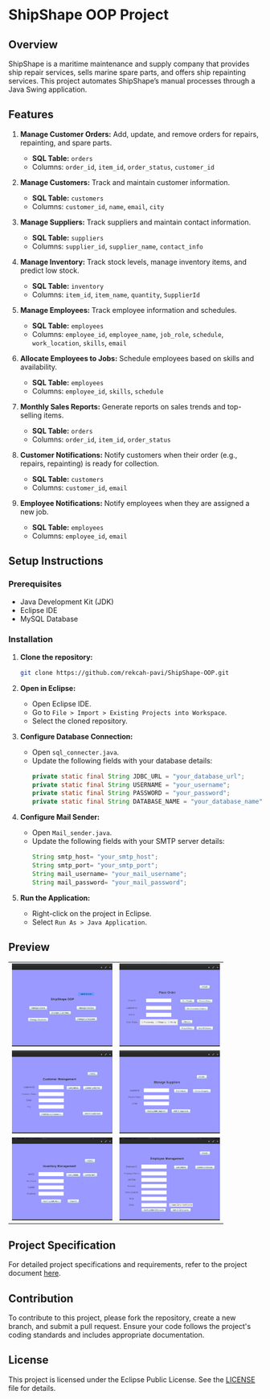 
# ShipShape OOP Project

## Overview

ShipShape is a maritime maintenance and supply company that provides ship repair services, sells marine spare parts, and offers ship repainting services. This project automates ShipShape’s manual processes through a Java Swing application.

## Features

1. **Manage Customer Orders:** Add, update, and remove orders for repairs, repainting, and spare parts.
   - **SQL Table:** `orders`
   - Columns: `order_id`, `item_id`, `order_status`, `customer_id`

2. **Manage Customers:** Track and maintain customer information.
   - **SQL Table:** `customers`
   - Columns: `customer_id`, `name`, `email`, `city`

3. **Manage Suppliers:** Track suppliers and maintain contact information.
   - **SQL Table:** `suppliers`
   - Columns: `supplier_id`, `supplier_name`, `contact_info`

4. **Manage Inventory:** Track stock levels, manage inventory items, and predict low stock.
   - **SQL Table:** `inventory`
   - Columns: `item_id`, `item_name`, `quantity`, `SupplierId`

5. **Manage Employees:** Track employee information and schedules.
   - **SQL Table:** `employees`
   - Columns: `employee_id`, `employee_name`, `job_role`, `schedule`, `work_location`, `skills`, `email`

6. **Allocate Employees to Jobs:** Schedule employees based on skills and availability.
   - **SQL Table:** `employees`
   - Columns: `employee_id`, `skills`, `schedule`

7. **Monthly Sales Reports:** Generate reports on sales trends and top-selling items.
   - **SQL Table:** `orders`
   - Columns: `order_id`, `item_id`, `order_status`

8. **Customer Notifications:** Notify customers when their order (e.g., repairs, repainting) is ready for collection.
   - **SQL Table:** `customers`
   - Columns: `customer_id`, `email`

9. **Employee Notifications:** Notify employees when they are assigned a new job.
   - **SQL Table:** `employees`
   - Columns: `employee_id`, `email`


## Setup Instructions

### Prerequisites

- Java Development Kit (JDK)
- Eclipse IDE
- MySQL Database

### Installation

1. **Clone the repository:**
   ```sh
   git clone https://github.com/rekcah-pavi/ShipShape-OOP.git
   ```

2. **Open in Eclipse:**
   - Open Eclipse IDE.
   - Go to `File > Import > Existing Projects into Workspace`.
   - Select the cloned repository.

3. **Configure Database Connection:**
   - Open `sql_connecter.java`.
   - Update the following fields with your database details:
     ```java
     private static final String JDBC_URL = "your_database_url";
     private static final String USERNAME = "your_username";
     private static final String PASSWORD = "your_password";
     private static final String DATABASE_NAME = "your_database_name";
     ```

4. **Configure Mail Sender:**
   - Open `Mail_sender.java`.
   - Update the following fields with your SMTP server details:
     ```java
     String smtp_host= "your_smtp_host";
     String smtp_port= "your_smtp_port";
     String mail_username= "your_mail_username";
     String mail_password= "your_mail_password";
     ```

5. **Run the Application:**
   - Right-click on the project in Eclipse.
   - Select `Run As > Java Application`.

## Preview

<table>
  <tr>
    <td><img src="https://github.com/rekcah-pavi/ShipShape-OOP/blob/main/photos/Screenshot%20from%202024-06-16%2010-41-00.png?raw=true" width="200"/></td>
    <td><img src="https://github.com/rekcah-pavi/ShipShape-OOP/blob/main/photos/Screenshot%20from%202024-06-16%2010-41-14.png?raw=true" width="200"/></td>
  </tr>
  <tr>
    <td><img src="https://github.com/rekcah-pavi/ShipShape-OOP/blob/main/photos/Screenshot%20from%202024-06-16%2010-41-22.png?raw=true" width="200"/></td>
    <td><img src="https://github.com/rekcah-pavi/ShipShape-OOP/blob/main/photos/Screenshot%20from%202024-06-16%2010-41-30.png?raw=true" width="200"/></td>
  </tr>
  <tr>
    <td><img src="https://github.com/rekcah-pavi/ShipShape-OOP/blob/main/photos/Screenshot%20from%202024-06-16%2010-42-17.png?raw=true" width="200"/></td>
    <td><img src="https://github.com/rekcah-pavi/ShipShape-OOP/blob/main/photos/Screenshot%20from%202024-06-16%2010-42-25.png?raw=true" width="200"/></td>
  </tr>
</table>

## Project Specification

For detailed project specifications and requirements, refer to the project document [here](https://github.com/rekcah-pavi/ShipShape-OOP/blob/main/docs/OOP%20Project%202024.pdf).

## Contribution

To contribute to this project, please fork the repository, create a new branch, and submit a pull request. Ensure your code follows the project's coding standards and includes appropriate documentation.

## License

This project is licensed under the Eclipse Public License. See the [LICENSE](LICENSE) file for details.
